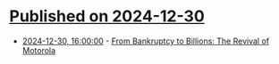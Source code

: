 # [Published on 2024-12-30](index.md)

* [2024-12-30, 16:00:00](https://soylentnews.org/article.pl?sid=24/12/29/1519221&from=rss) - [From Bankruptcy to Billions: The Revival of Motorola](https://soylentnews.org/article.pl?sid=24/12/29/1519221&from=rss)
